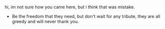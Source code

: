 hi, im not sure how you came here, but i think that was mistake.

* Be the freedom that they need, but don't wait for any tribute, they are all greedy and will never thank you.
